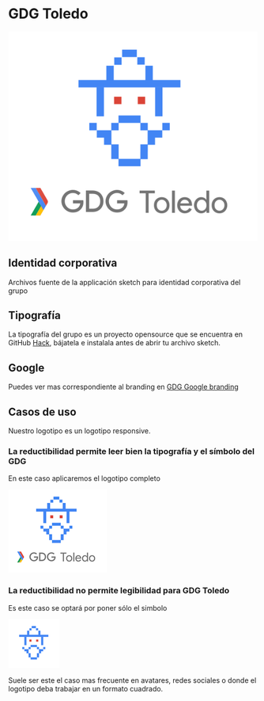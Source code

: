 # GDG Toledo

![Carftmanship](./README/gdg-big.png "Carftmanship")

## Identidad corporativa

Archivos fuente de la applicación sketch para identidad corporativa del grupo

## Tipografía

La tipografía del grupo es un proyecto opensource que se encuentra en GitHub [Hack](https://github.com/chrissimpkins/hack), bájatela e instalala antes de abrir tu archivo sketch.



## Google

Puedes ver mas correspondiente al branding en [GDG Google branding](https://developers.google.com/groups/logo/)

## Casos de uso

Nuestro logotipo es un logotipo responsive. 



### La reductibilidad permite leer bien la tipografía y el símbolo del GDG

En este caso aplicaremos el logotipo completo



![GDG Toledo](./README/gdg-big-small.png "GDG Toledo")

### La reductibilidad no permite legibilidad para GDG Toledo

Es este caso se optará por poner sólo el simbolo

![GDG Toledo](./README/avatar-small.png "GDG Toledo")

Suele ser este el caso mas frecuente en avatares, redes sociales o donde el logotipo deba trabajar en un formato cuadrado.